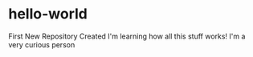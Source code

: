 # hello-world
First New Repository Created
I'm learning how all this stuff works! I'm a very curious person

